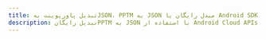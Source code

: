 ---title: تبدیل پاورپوینت بهJSON، PPTM به JSON مبدل رایگان یا Android SDKdescription: تبدیل رایگانPPTM به JSON با استفاده از Android Cloud APIs & SDK. همچنین اسناد Microsoft PowerPoint را در Cloud ایجاد، ویرایش و رندر کنید.---